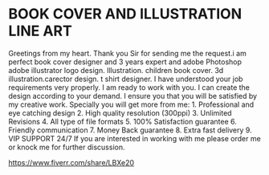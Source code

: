 # BOOK COVER AND ILLUSTRATION LINE ART
Greetings from my heart. Thank you Sir for sending me the request.i am perfect book cover designer and 3 years expert and adobe Photoshop adobe illustrator logo design. Illustration. children book cover. 3d illustration.carector design. t shirt designer. I have understood your job requirements very properly. I am ready to work with you. I can  create the design  according to your demand. I ensure you that you will be satisfied by my creative work.  Specially you will get more from me:  1. Professional and eye catching design 2. High quality resolution (300ppi) 3. Unlimited Revisions 4. All type of file formats 5. 100% Satisfaction guarantee  6. Friendly communication  7. Money Back guarantee 8. Extra fast delivery  9. VIP SUPPORT 24/7  If you are interested in working with me please order me or knock me for further discussion.


https://www.fiverr.com/share/LBXe20
